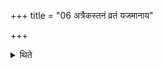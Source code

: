 +++
title = "06 अत्रैकस्तनं व्रतं यजमानाय"

+++

<details><summary>थिते</summary>

अत्रैकस्तनं व्रतं यजमानाय प्रयच्छति ६
</details>
